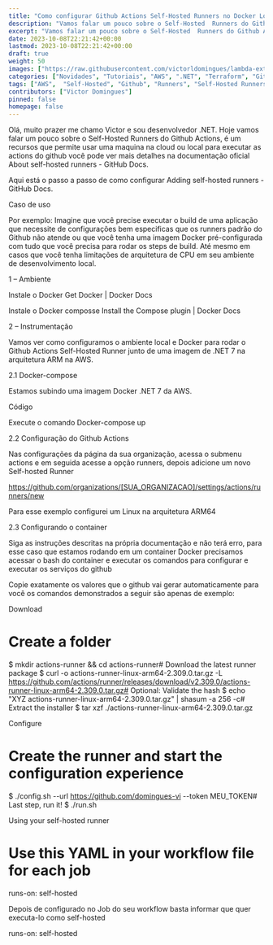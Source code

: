 ```yaml
---
title: "Como configurar Github Actions Self-Hosted Runners no Docker Local para aplicações .NET na AWS."
description: "Vamos falar um pouco sobre o Self-Hosted  Runners do Github Actions, é um recursos que permite usar uma maquina na cloud ou local para executar as actions do github."
excerpt: "Vamos falar um pouco sobre o Self-Hosted  Runners do Github Actions, é um recursos que permite usar uma maquina na cloud ou local para executar as actions do github."
date: 2023-10-08T22:21:42+00:00
lastmod: 2023-10-08T22:21:42+00:00
draft: true
weight: 50
images: ["https://raw.githubusercontent.com/victorldomingues/lambda-extensions-net6/main/aws-lambda-extensions.png"]
categories: ["Novidades", "Tutoriais", "AWS", ".NET", "Terraform", "Github", "Github Actions", "Docker", "ARM64"]
tags: ["AWS",  "Self-Hosted", "Github", "Runners", "Self-Hosted Runners", "Docker", "Github Actions", "ARM64", "Terraform", "Workflow"]
contributors: ["Victor Domingues"]
pinned: false
homepage: false
---
```


Olá, muito prazer me chamo Victor e sou desenvolvedor .NET. Hoje vamos falar um pouco sobre o Self-Hosted  Runners do Github Actions, é um recursos que permite usar uma maquina na cloud ou local para executar as actions do github você pode ver mais detalhes na documentação oficial About self-hosted runners - GitHub Docs.

Aqui está o passo a passo de como configurar Adding self-hosted runners - GitHub Docs.

Caso de uso

Por exemplo: Imagine que você precise executar o build de uma aplicação que necessite de configurações bem especificas que os runners padrão do Github não atende ou que você tenha uma imagem Docker pré-configurada com tudo que você precisa para rodar os steps de build. Até mesmo em casos que você tenha limitações de arquitetura de CPU em seu ambiente de desenvolvimento local.


1 – Ambiente

Instale o Docker
Get Docker | Docker Docs

Instale o Docker composse
Install the Compose plugin | Docker Docs


2 – Instrumentação

Vamos ver como configuramos o ambiente local e Docker para rodar o Github Actions Self-Hosted Runner junto de uma imagem de .NET 7 na arquitetura ARM na AWS.



2.1 Docker-compose

Estamos subindo uma imagem Docker .NET 7 da AWS.

Código 

Execute o comando Docker-compose up 

2.2 Configuração do Github Actions

Nas configurações da página da sua organização, acessa o submenu actions e em seguida acesse a opção runners, depois adicione um novo Self-hosted Runner

https://github.com/organizations/[SUA_ORGANIZACAO]/settings/actions/runners/new

Para esse exemplo configurei um Linux na arquitetura ARM64

2.3 Configurando o container

Siga as instruções descritas na própria documentação e não terá erro, para esse caso que estamos rodando em um container Docker precisamos acessar o bash do container e executar os comandos para configurar e executar os serviços do github

Copie exatamente os valores que o github vai gerar automaticamente para você os comandos demonstrados a seguir são apenas de exemplo:

Download
# Create a folder
$ mkdir actions-runner && cd actions-runner# Download the latest runner package
$ curl -o actions-runner-linux-arm64-2.309.0.tar.gz -L https://github.com/actions/runner/releases/download/v2.309.0/actions-runner-linux-arm64-2.309.0.tar.gz# Optional: Validate the hash
$ echo "XYZ  actions-runner-linux-arm64-2.309.0.tar.gz" | shasum -a 256 -c# Extract the installer
$ tar xzf ./actions-runner-linux-arm64-2.309.0.tar.gz

Configure
# Create the runner and start the configuration experience
$ ./config.sh --url https://github.com/domingues-vi --token MEU_TOKEN# Last step, run it!
$ ./run.sh

Using your self-hosted runner
# Use this YAML in your workflow file for each job
runs-on: self-hosted

Depois de configurado no Job do seu workflow basta informar que quer executa-lo como self-hosted 

runs-on: self-hosted
